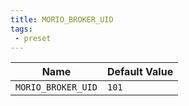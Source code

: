 ```yaml
---
title: MORIO_BROKER_UID
tags:
 - preset
---
```





<!-- MORIO_AUTO_GENERATED_CONTENT_STARTS - Manual changes made below will be overwritten -->
| Name | Default Value |
|------|---------------|
| `MORIO_BROKER_UID` | `101` |
<!-- MORIO_AUTO_GENERATED_CONTENT_ENDS - Manual changes made above will be overwritten -->
